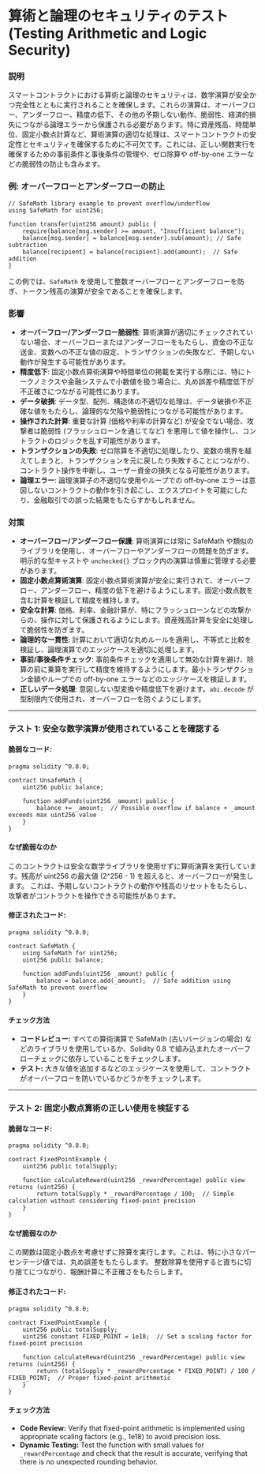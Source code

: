 # 算術と論理のセキュリティのテスト (Testing Arithmetic and Logic Security)

### **説明**

スマートコントラクトにおける算術と論理のセキュリティは、数学演算が安全かつ完全性とともに実行されることを確保します。これらの演算は、オーバーフロー、アンダーフロー、精度の低下、その他の予期しない動作、脆弱性、経済的損失につながる論理エラーから保護される必要があります。特に資産残高、時間単位、固定小数点計算など、算術演算の適切な処理は、スマートコントラクトの安定性とセキュリティを確保するために不可欠です。これには、正しい関数実行を確保するための事前条件と事後条件の管理や、ゼロ除算や off-by-one エラーなどの脆弱性の防止も含みます。

### **例: オーバーフローとアンダーフローの防止**

```solidity
// SafeMath library example to prevent overflow/underflow
using SafeMath for uint256;

function transfer(uint256 amount) public {
    require(balance[msg.sender] >= amount, "Insufficient balance");
    balance[msg.sender] = balance[msg.sender].sub(amount); // Safe subtraction
    balance[recipient] = balance[recipient].add(amount);  // Safe addition
}
```

この例では、`SafeMath` を使用して整数オーバーフローとアンダーフローを防ぎ、トークン残高の演算が安全であることを確保します。


### **影響**

- **オーバーフロー/アンダーフロー脆弱性**: 算術演算が適切にチェックされていない場合、オーバーフローまたはアンダーフローをもたらし、資金の不正な送金、変数への不正な値の設定、トランザクションの失敗など、予期しない動作が発生する可能性があります。
- **精度低下**: 固定小数点算術演算や時間単位の掲載を実行する際には、特にトークノミクスや金融システムで小数値を扱う場合に、丸め誤差や精度低下が不正確さにつながる可能性にあります。
- **データ破損**: データ型、配列、構造体の不適切な処理は、データ破損や不正確な値をもたらし、論理的な欠陥や脆弱性につながる可能性があります。
- **操作された計算**: 重要な計算 (価格や利率の計算など) が安全でない場合、攻撃者は脆弱性 (フラッシュローンを通じてなど) を悪用して値を操作し、コントラクトのロジックを乱す可能性があります。
- **トランザクションの失敗**: ゼロ除算を不適切に処理したり、変数の境界を越えてしまうと、トランザクションを元に戻したり失敗することにつながり、コントラクト操作を中断し、ユーザー資金の損失となる可能性があります。
- **論理エラー**: 論理演算子の不適切な使用やループでの off-by-one エラーは意図しないコントラクトの動作を引き起こし、エクスプロイトを可能にしたり、金融取引での誤った結果をもたらすかもしれません。

### **対策**

- **オーバーフロー/アンダーフロー保護**: 算術演算には常に SafeMath や類似のライブラリを使用し、オーバーフローやアンダーフローの問題を防ぎます。明示的な型キャストや `unchecked{}` ブロック内の演算は慎重に管理する必要があります。
- **固定小数点算術演算**: 固定小数点算術演算が安全に実行されて、オーバーフロー、アンダーフロー、精度の低下を避けるようにします。固定小数点数を含む計算を検証して精度を維持します。
- **安全な計算**: 価格、利率、金融計算が、特にフラッシュローンなどの攻撃からの、操作に対して保護されるようにします。資産残高計算を安全に処理して脆弱性を防ぎます。
- **論理的な一貫性**: 計算において適切な丸めルールを適用し、不等式と比較を検証し、論理演算でのエッジケースを適切に処理します。
- **事前/事後条件チェック**: 事前条件チェックを適用して無効な計算を避け、除算の前に乗算を実行して精度を維持するようにします。最小トランザクション金額やループでの off-by-one エラーなどのエッジケースを検証します。
- **正しいデータ処理**: 意図しない型変換や精度低下を避けます。`abi.decode` が型制限内で使用され、オーバーフローを防ぐようにします。

---


### **テスト 1: 安全な数学演算が使用されていることを確認する**

#### 脆弱なコード:

```solidity
pragma solidity ^0.8.0;

contract UnsafeMath {
    uint256 public balance;

    function addFunds(uint256 _amount) public {
        balance += _amount;  // Possible overflow if balance + _amount exceeds max uint256 value
    }
}
```
#### **なぜ脆弱なのか**
このコントラクトは安全な数学ライブラリを使用せずに算術演算を実行しています。残高が uint256 の最大値 (2^256 - 1) を超えると、オーバーフローが発生します。
これは、予期しないコントラクトの動作や残高のリセットをもたらし、攻撃者がコントラクトを操作できる可能性があります。

#### 修正されたコード:

```solidity
pragma solidity ^0.8.0;

contract SafeMath {
    using SafeMath for uint256;
    uint256 public balance;

    function addFunds(uint256 _amount) public {
        balance = balance.add(_amount);  // Safe addition using SafeMath to prevent overflow
    }
}
```

#### **チェック方法**
- **コードレビュー:** すべての算術演算で SafeMath (古いバージョンの場合) などのライブラリを使用しているか、Solidity 0.8 で組み込まれたオーバーフローチェックに依存していることをチェックします。
- **テスト:** 大きな値を追加するなどのエッジケースを使用して、コントラクトがオーバーフローを防いでいるかどうかをチェックします。

---

### **テスト 2: 固定小数点算術の正しい使用を検証する**


#### 脆弱なコード:

```solidity
pragma solidity ^0.8.0;

contract FixedPointExample {
    uint256 public totalSupply;

    function calculateReward(uint256 _rewardPercentage) public view returns (uint256) {
        return totalSupply * _rewardPercentage / 100;  // Simple calculation without considering fixed-point precision
    }
}
```


#### **なぜ脆弱なのか**
この関数は固定小数点を考慮せずに除算を実行します。これは、特に小さなパーセンテージ値では、丸め誤差をもたらします。
整数除算を使用すると直ちに切り捨てにつながり、報酬計算に不正確さをもたらします。

#### 修正されたコード:

```solidity
pragma solidity ^0.8.0;

contract FixedPointExample {
    uint256 public totalSupply;
    uint256 constant FIXED_POINT = 1e18;  // Set a scaling factor for fixed-point precision

    function calculateReward(uint256 _rewardPercentage) public view returns (uint256) {
        return (totalSupply * _rewardPercentage * FIXED_POINT) / 100 / FIXED_POINT;  // Proper fixed-point arithmetic
    }
}

```

#### **チェック方法**
- **Code Review:** Verify that fixed-point arithmetic is implemented using appropriate scaling factors (e.g., 1e18) to avoid precision loss.  
- **Dynamic Testing:** Test the function with small values for `_rewardPercentage` and check that the result is accurate, verifying that there is no unexpected rounding behavior.
